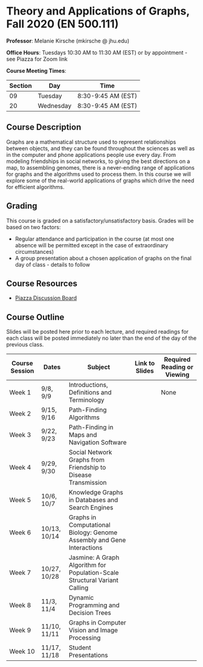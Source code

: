 # Theory and Applications of Graphs, Fall 2020 (EN 500.111)

**Professor**: Melanie Kirsche (mkirsche @ jhu.edu)

**Office Hours**: Tuesdays 10:30 AM to 11:30 AM (EST) or by appointment - see Piazza for Zoom link


**Course Meeting Times**:

| Section | Day | Time |
|---|---|---|
| 09 | Tuesday | 8:30-9:45 AM (EST) |
| 20 | Wednesday | 8:30-9:45 AM (EST) |


## Course Description

Graphs are a mathematical structure used to represent relationships between objects, and they can be found throughout the sciences as well as in the computer and phone applications people use every day.  From modeling friendships in social networks, to giving the best directions on a map, to assembling genomes, there is a never-ending range of applications for graphs and the algorithms used to process them.  In this course we will explore some of the real-world applications of graphs which drive the need for efficient algorithms.

## Grading

This course is graded on a satisfactory/unsatisfactory basis.  Grades will be based on two factors:
 * Regular attendance and participation in the course (at most one absence will be permitted except in the case of extraordinary circumstances)
 * A group presentation about a chosen application of graphs on the final day of class - details to follow 
 

## Course Resources
* [Piazza Discussion Board](piazza.com/jhu/fall2020/en500111)


## Course Outline

Slides will be posted here prior to each lecture, and required readings for each class will be posted immediately no later than the end of the day of the previous class. 

| Course Session | Dates | Subject | Link to Slides | Required Reading or Viewing |
|---|---|---|---|---|
| Week 1 | 9/8, 9/9 | Introductions, Definitions and Terminology | | None |
| Week 2 | 9/15, 9/16 | Path-Finding Algorithms | | |
| Week 3 | 9/22, 9/23 | Path-Finding in Maps and Navigation Software  | | |
| Week 4 | 9/29, 9/30 | Social Network Graphs from Friendship to Disease Transmission | | |
| Week 5 | 10/6, 10/7 | Knowledge Graphs in Databases and Search Engines | | |
| Week 6 | 10/13, 10/14 | Graphs in Computational Biology: Genome Assembly and Gene Interactions | | |
| Week 7 | 10/27, 10/28 | Jasmine: A Graph Algorithm for Population-Scale Structural Variant Calling | | |
| Week 8 | 11/3, 11/4 | Dynamic Programming and Decision Trees | | |
| Week 9 | 11/10, 11/11 | Graphs in Computer Vision and Image Processing | | |
| Week 10 | 11/17, 11/18 | Student Presentations | | |
